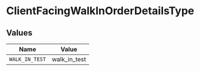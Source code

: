 # ClientFacingWalkInOrderDetailsType


## Values

| Name           | Value          |
| -------------- | -------------- |
| `WALK_IN_TEST` | walk_in_test   |
